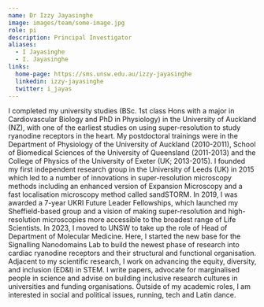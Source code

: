 ```yaml
---
name: Dr Izzy Jayasinghe
image: images/team/some-image.jpg
role: pi
description: Principal Investigator
aliases:
  - I Jayasinghe
  - I. Jayasinghe
links:
  home-page: https://sms.unsw.edu.au/izzy-jayasinghe
  linkedin: izzy-jayasinghe
  twitter: i_jayas
---
```


I completed my university studies (BSc. 1st class Hons with a major in Cardiovascular Biology and PhD in Physiology) in the University of Auckland (NZ), with one of the earliest studies on using super-resolution to study ryanodine receptors in the heart. My postdoctoral trainings were in the Department of Physiology of the University of Auckland (2010-2011), School of Biomedical Sciences of the University of Queensland (2011-2013) and the College of Physics of the University of Exeter (UK; 2013-2015). I founded my first independent research group in the University of Leeds (UK) in 2015 which led to a number of innovations in super-resolution microscopy methods including an enhanced version of Expansion Microscopy and a fast localisation microscopy method called sandSTORM. In 2019, I was awarded a 7-year UKRI Future Leader Fellowships, which launched my Sheffield-based group and a vision of making super-resolution and high-resolution microscopies more accessible to the broadest range of Life Scientists.
In 2023, I moved to UNSW to take up the role of Head of Department of Molecular Medicine. Here, I started the new base for the Signalling Nanodomains Lab to build the newest phase of research into cardiac ryanodine receptors and their structural and functional organisation.
Adjacent to my scientific research, I work on advancing the equity, diversity, and inclusion (ED&I) in STEM. I write papers, advocate for marginalised people in science and advise on building inclusive research cultures in universities and funding organisations. Outside of my academic roles, I am interested in social and political issues, running, tech and Latin dance. 
